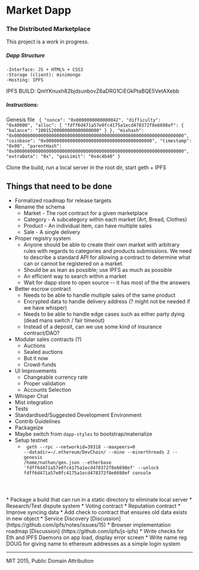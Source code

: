 # Market Dapp

### The Distributed Marketplace

This project is a work in progress.

<h5> Dapp Structure </h5>

	-Interface: JS + HTML% + CSS3
	-Storage (client): minimongo
	-Hosting: IPFS 

IPFS BUILD: QmYKnuxh82bjdsunbovZ6aDRG1CiEGkPtaBQE5VetAXebb

<h5>Instructions:</h5> 

Genesis file
<code>
{
    "nonce": "0x0000000000000042",
    "difficulty": "0x40000",
    "alloc": {
            "fdff6d471a57e0fc4175a1ecd478372f8e6698ef": {
            "balance": "10015200000000000000000"
        }
    },
    "mixhash": "0x0000000000000000000000000000000000000000000000000000000000000000",
    "coinbase": "0x0000000000000000000000000000000000000000",
    "timestamp": "0x00",
    "parentHash": "0x0000000000000000000000000000000000000000000000000000000000000000",
    "extraData": "0x",
    "gasLimit": "0x4c4b40"
}
</code>

Clone the build, run a local server in the root dir, start geth + IPFS

## Things that need to be done

* Formalized roadmap for release targets
* Rename the schema
  * Market - The root contract for a given marketplace
  * Category - A subcategory within each market (Art, Bread, Clothes)
  * Product - An individual item, can have multiple sales
  * Sale - A single delivery
* Proper registry system
  * Anyone should be able to create their own market with arbitrary rules with regards to categories and products submissions. We need to describe a standard API for allowing a contract to determine what can or cannot be registered on a market.
  * Should be as lean as possible; use IPFS as much as possible
  * An efficient way to search within a market
  * Wait for dapp store to open source -- it has most of the the answers
* Better escrow contract
  * Needs to be able to handle multiple sales of the same product
  * Encrypted data to handle delivery address (? might not be needed if we have whisper)
  * Needs to be able to handle edge cases such as either party dying (dead mans switch / fair timeout)
  * Instead of a deposit, can we use some kind of insurance contract/DAO?
* Modular sales contracts (?)
  * Auctions
  * Sealed auctions
  * But it now
  * Crowd-funds
* UI Improvements
  * Changeable currency rate
  * Proper validation
  * Accounts Selection
* Whisper Chat
* Mist integration
* Tests
* Standardised/Suggested Development Environment
* Contrib Guidelines
* Packageize
* Maybe switch from `dapp-styles` to bootstrap/materialize
* Setup testnet
  * <code> geth --rpc --networkid=39318 --maxpeers=0 --datadir=~/.ethereum/DevChain/ --mine --minerthreads 2 --genesis /home/nathan/gen.json --etherbase 'fdff6d471a57e0fc4175a1ecd478372f8e6698ef' --unlock fdff6d471a57e0fc4175a1ecd478372f8e6698ef console
</code>  
* Package a build that can run in a static directory to eliminate local server
* Research/Test dispute system
  * Voting contract
  * Reputation contract
* Improve syncing data
  * Add check to contract that ensures old data exists in new object
  * Service Discovery  [Discussion] (https://github.com/ipfs/notes/issues/15)
* Browser implementation roadmap [Discussion] (https://github.com/ipfs/js-ipfs)
* Write checks for Eth and IPFS Daemons on app load, display error screen
* Write name reg DOUG for giving name to ethereum addresses as a simple login system

---

MIT 2015, Public Domain Attribution
